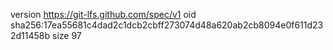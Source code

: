 version https://git-lfs.github.com/spec/v1
oid sha256:17ea55681c4dad2c1dcb2cbff273074d48a620ab2cb8094e0f611d232d11458b
size 97
